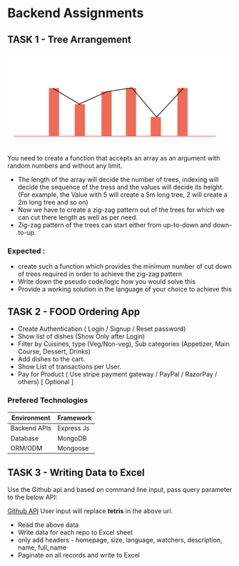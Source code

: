 # Backend Assignments


## TASK 1 - Tree Arrangement

![Graph](/Graph.png)

You need to create a function that accepts an array as an argument with random numbers and without any
limit.


- The length of the array will decide the number of trees, indexing will decide the sequence of the tress
and the values will decide its height. (For example, the Value with 5 will create a 5m long tree, 2 will
create a 2m long tree and so on)
- Now we have to create a zig-zag pattern out of the trees for which we can cut there length as well as
per need.
- Zig-zag pattern of the trees can start either from up-to-down and down-to-up.

### Expected :

- create such a function which provides the minimum number of cut down of trees
required in order to achieve the zig-zag pattern
- Write down the pseudo code/logic how you would solve this
- Provide a working solution in the language of your choice to achieve this

## TASK 2 - FOOD Ordering App

- Create Authentication ( Login / Signup / Reset password)
- Show list of dishes (Show Only after Login)
- Filter by Cuisines, type (Veg/Non-veg), Sub categories (Appetizer, Main Course, Dessert, Drinks)
- Add dishes to the cart.
- Show List of transactions per User.
- Pay for Product ( Use stripe payment gateway / PayPal / RazorPay / others) [ Optional ]

### Prefered Technologies

| Environment  | Framework  |
|--------------|------------|
| Backend APIs | Express Js |
| Database     | MongoDB    |
| ORM/ODM      | Mongoose   |

## TASK 3 - Writing Data to Excel

Use the Github api and based on command line input, pass query parameter to the below API:

[Github API](https://api.github.com/search/repositories?q=tetris+language:javascript&sort=stars&order=desc)
User input will replace **tetris** in the above url.

- Read the above data
- Write data for each repo to Excel sheet
- only add headers - homepage, size, language, watchers, description, name, full_name
- Paginate on all records and write to Excel
 


